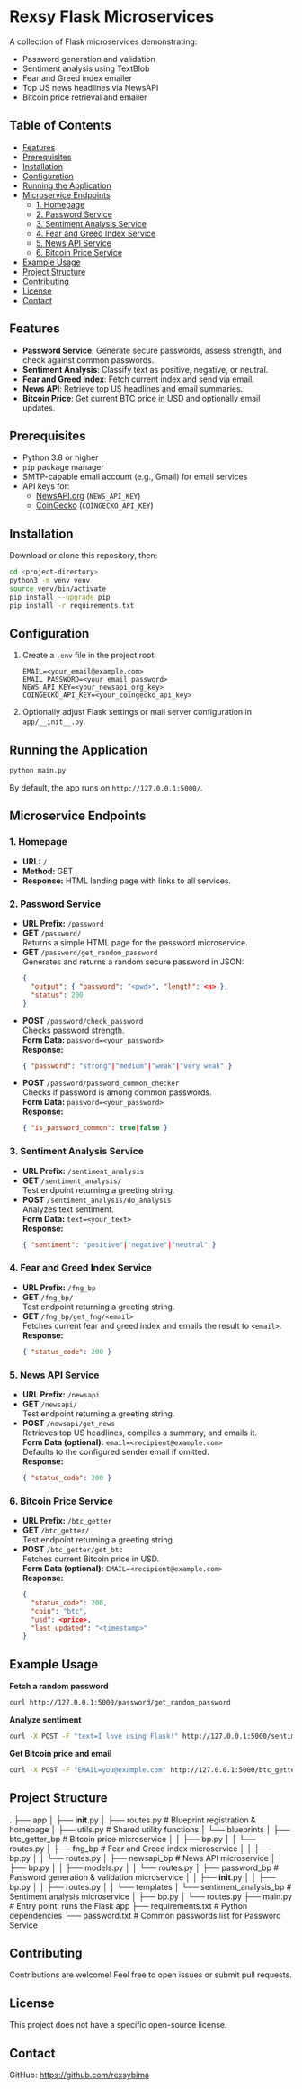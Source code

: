  # Rexsy Flask Microservices

 A collection of Flask microservices demonstrating:
 - Password generation and validation
 - Sentiment analysis using TextBlob
 - Fear and Greed index emailer
 - Top US news headlines via NewsAPI
 - Bitcoin price retrieval and emailer

 ## Table of Contents
 - [Features](#features)
 - [Prerequisites](#prerequisites)
 - [Installation](#installation)
 - [Configuration](#configuration)
 - [Running the Application](#running-the-application)
 - [Microservice Endpoints](#microservice-endpoints)
   - [1. Homepage](#1-homepage)
   - [2. Password Service](#2-password-service)
   - [3. Sentiment Analysis Service](#3-sentiment-analysis-service)
   - [4. Fear and Greed Index Service](#4-fear-and-greed-index-service)
   - [5. News API Service](#5-news-api-service)
   - [6. Bitcoin Price Service](#6-bitcoin-price-service)
 - [Example Usage](#example-usage)
 - [Project Structure](#project-structure)
 - [Contributing](#contributing)
 - [License](#license)
 - [Contact](#contact)

 ## Features
 - **Password Service**: Generate secure passwords, assess strength, and check against common passwords.
 - **Sentiment Analysis**: Classify text as positive, negative, or neutral.
 - **Fear and Greed Index**: Fetch current index and send via email.
 - **News API**: Retrieve top US headlines and email summaries.
 - **Bitcoin Price**: Get current BTC price in USD and optionally email updates.

 ## Prerequisites
 - Python 3.8 or higher
 - `pip` package manager
 - SMTP-capable email account (e.g., Gmail) for email services
 - API keys for:
   - [NewsAPI.org](https://newsapi.org/) (`NEWS_API_KEY`)
   - [CoinGecko](https://www.coingecko.com/) (`COINGECKO_API_KEY`)

 ## Installation
 Download or clone this repository, then:
 ```bash
 cd <project-directory>
 python3 -m venv venv
 source venv/bin/activate
 pip install --upgrade pip
 pip install -r requirements.txt
 ```

 ## Configuration
 1. Create a `.env` file in the project root:
    ```
    EMAIL=<your_email@example.com>
    EMAIL_PASSWORD=<your_email_password>
    NEWS_API_KEY=<your_newsapi_org_key>
    COINGECKO_API_KEY=<your_coingecko_api_key>
    ```
 2. Optionally adjust Flask settings or mail server configuration in `app/__init__.py`.

 ## Running the Application
 ```bash
 python main.py
 ```
 By default, the app runs on `http://127.0.0.1:5000/`.

 ## Microservice Endpoints

 ### 1. Homepage
 - **URL:** `/`
 - **Method:** GET
 - **Response:** HTML landing page with links to all services.

 ### 2. Password Service
 - **URL Prefix:** `/password`
 - **GET** `/password/`  
   Returns a simple HTML page for the password microservice.
 - **GET** `/password/get_random_password`  
   Generates and returns a random secure password in JSON:
   ```json
   {
     "output": { "password": "<pwd>", "length": <n> },
     "status": 200
   }
   ```
 - **POST** `/password/check_password`  
   Checks password strength.  
   **Form Data:** `password=<your_password>`  
   **Response:**  
   ```json
   { "password": "strong"|"medium"|"weak"|"very weak" }
   ```
 - **POST** `/password/password_common_checker`  
   Checks if password is among common passwords.  
   **Form Data:** `password=<your_password>`  
   **Response:**  
   ```json
   { "is_password_common": true|false }
   ```

 ### 3. Sentiment Analysis Service
 - **URL Prefix:** `/sentiment_analysis`
 - **GET** `/sentiment_analysis/`  
   Test endpoint returning a greeting string.
 - **POST** `/sentiment_analysis/do_analysis`  
   Analyzes text sentiment.  
   **Form Data:** `text=<your_text>`  
   **Response:**  
   ```json
   { "sentiment": "positive"|"negative"|"neutral" }
   ```

 ### 4. Fear and Greed Index Service
 - **URL Prefix:** `/fng_bp`
 - **GET** `/fng_bp/`  
   Test endpoint returning a greeting string.
 - **GET** `/fng_bp/get_fng/<email>`  
   Fetches current fear and greed index and emails the result to `<email>`.  
   **Response:**  
   ```json
   { "status_code": 200 }
   ```

 ### 5. News API Service
 - **URL Prefix:** `/newsapi`
 - **GET** `/newsapi/`  
   Test endpoint returning a greeting string.
 - **POST** `/newsapi/get_news`  
   Retrieves top US headlines, compiles a summary, and emails it.  
   **Form Data (optional):** `email=<recipient@example.com>`  
   Defaults to the configured sender email if omitted.  
   **Response:**  
   ```json
   { "status_code": 200 }
   ```

 ### 6. Bitcoin Price Service
 - **URL Prefix:** `/btc_getter`
 - **GET** `/btc_getter/`  
   Test endpoint returning a greeting string.
 - **POST** `/btc_getter/get_btc`  
   Fetches current Bitcoin price in USD.  
   **Form Data (optional):** `EMAIL=<recipient@example.com>`  
   **Response:**  
   ```json
   {
     "status_code": 200,
     "coin": "btc",
     "usd": <price>,
     "last_updated": "<timestamp>"
   }
   ```

 ## Example Usage
 **Fetch a random password**  
 ```bash
 curl http://127.0.0.1:5000/password/get_random_password
 ```

 **Analyze sentiment**  
 ```bash
 curl -X POST -F "text=I love using Flask!" http://127.0.0.1:5000/sentiment_analysis/do_analysis
 ```

 **Get Bitcoin price and email**  
 ```bash
 curl -X POST -F "EMAIL=you@example.com" http://127.0.0.1:5000/btc_getter/get_btc
 ```

 ## Project Structure

 .
 ├── app
 │   ├── __init__.py
 │   ├── routes.py               # Blueprint registration & homepage
 │   ├── utils.py                # Shared utility functions
 │   └── blueprints
 │       ├── btc_getter_bp       # Bitcoin price microservice
 │       │   ├── bp.py
 │       │   └── routes.py
 │       ├── fng_bp              # Fear and Greed index microservice
 │       │   ├── bp.py
 │       │   └── routes.py
 │       ├── newsapi_bp          # News API microservice
 │       │   ├── bp.py
 │       │   ├── models.py
 │       │   └── routes.py
 │       ├── password_bp         # Password generation & validation microservice
 │       │   ├── __init__.py
 │       │   ├── bp.py
 │       │   ├── routes.py
 │       │   └── templates
 │       └── sentiment_analysis_bp # Sentiment analysis microservice
 │           ├── bp.py
 │           └── routes.py
 ├── main.py                     # Entry point: runs the Flask app
 ├── requirements.txt            # Python dependencies
 └── password.txt                # Common passwords list for Password Service

 ## Contributing
 Contributions are welcome! Feel free to open issues or submit pull requests.

 ## License
 This project does not have a specific open-source license.

 ## Contact
 GitHub: https://github.com/rexsybima